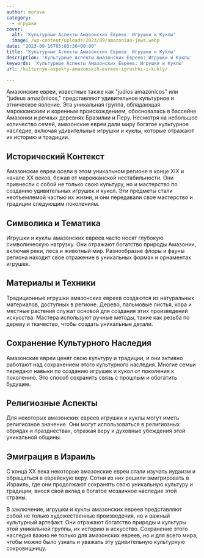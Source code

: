 ```yaml
---
author: morava
category:
  - игрушки
cover:
  alt: 'Культурные Аспекты Амазонских Евреев: Игрушки и Куклы'
  image: /wp-content/uploads/2023/09/amazonian-jews.webp
date: "2023-09-16T05:03:36+00:00"
title: 'Культурные Аспекты Амазонских Евреев: Игрушки и Куклы'
description: 'Культурные Аспекты Амазонских Евреев: Игрушки и Куклы'
keywords: 'Культурные Аспекты Амазонских Евреев: Игрушки и Куклы'
url: /kulturnye-aspekty-amazonskih-evreev-igrushki-i-kukly/

---
```

Амазонские евреи, известные также как "judíos amazónicos" или "judeus amazônicos," представляют удивительное культурное и этническое явление. Эта уникальная группа, обладающая марокканским и коренным происхождением, обосновалась в бассейне Амазонки и речных деревнях Бразилии и Перу. Несмотря на небольшое количество семей, амазонские евреи дали миру богатое культурное наследие, включая удивительные игрушки и куклы, которые отражают их историю и традиции.

## Исторический Контекст

Амазонские евреи осели в этом уникальном регионе в конце XIX и начале XX веков, бежав от марокканской нестабильности. Они привнесли с собой не только свою культуру, но и мастерство по созданию удивительных игрушек и кукол. Эти предметы стали неотъемлемой частью их жизни, и они передавали свое мастерство и традиции следующим поколениям.

## Символика и Тематика

Игрушки и куклы амазонских евреев часто носят глубокую символическую нагрузку. Они отражают богатство природы Амазонии, включая реки, леса и животный мир. Разнообразие флоры и фауны региона находит свое отражение в уникальных формах и орнаментах игрушек.

## Материалы и Техники

Традиционные игрушки амазонских евреев создаются из натуральных материалов, доступных в регионе. Дерево, пальмовые листья, кора и местные растения служат основой для создания этих произведений искусства. Мастера используют ручные методы, такие как резьба по дереву и ткачество, чтобы создать уникальные детали.

## Сохранение Культурного Наследия

Амазонские евреи ценят свою культуру и традиции, и они активно работают над сохранением этого культурного наследия. Многие семьи передают навыки по созданию игрушек и кукол от поколения к поколению. Это способ сохранить связь с прошлым и обогатить будущее.

## Религиозные Аспекты

Для некоторых амазонских евреев игрушки и куклы могут иметь религиозное значение. Они могут использоваться в религиозных обрядах и празднествах, отражая веру и духовные убеждения этой уникальной общины.

## Эмиграция в Израиль

С конца XX века некоторые амазонские евреи стали изучать иудаизм и обращаться в еврейскую веру. Сотни из них решили эмигрировать в Израиль, где они продолжают сохранять свою уникальную культуру и традиции, внося свой вклад в богатое мозаичное наследие этой страны.

В заключение, игрушки и куклы амазонских евреев представляют собой не только художественные произведения, но и важный культурный артефакт. Они отражают богатство природы и культуры этой уникальной группы, их историю и искусство. Сохранение этого наследия важно не только для амазонских евреев, но и для всего мира, чтобы можно было узнать и уважать эту удивительную культурную сокровищницу.
